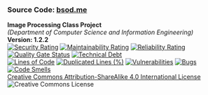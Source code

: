 ### Source Code: [bsod.me](https://bsod.me/)  
**Image Processing Class Project**  
<em>(Department of Computer Science and Information Engineering)</em>  
__Version: 1.2.2__  
[![Security Rating](https://sonarcloud.io/api/project_badges/measure?project=spacemiqote_spacemiqote.github.io&metric=security_rating)](https://sonarcloud.io/summary/new_code?id=spacemiqote_spacemiqote.github.io)
[![Maintainability Rating](https://sonarcloud.io/api/project_badges/measure?project=spacemiqote_spacemiqote.github.io&metric=sqale_rating)](https://sonarcloud.io/summary/new_code?id=spacemiqote_spacemiqote.github.io)
[![Reliability Rating](https://sonarcloud.io/api/project_badges/measure?project=spacemiqote_spacemiqote.github.io&metric=reliability_rating)](https://sonarcloud.io/summary/new_code?id=spacemiqote_spacemiqote.github.io)  
[![Quality Gate Status](https://sonarcloud.io/api/project_badges/measure?project=spacemiqote_spacemiqote.github.io&metric=alert_status)](https://sonarcloud.io/summary/new_code?id=spacemiqote_spacemiqote.github.io)
[![Technical Debt](https://sonarcloud.io/api/project_badges/measure?project=spacemiqote_spacemiqote.github.io&metric=sqale_index)](https://sonarcloud.io/summary/new_code?id=spacemiqote_spacemiqote.github.io)  
[![Lines of Code](https://sonarcloud.io/api/project_badges/measure?project=spacemiqote_spacemiqote.github.io&metric=ncloc)](https://sonarcloud.io/summary/new_code?id=spacemiqote_spacemiqote.github.io)
[![Duplicated Lines (%)](https://sonarcloud.io/api/project_badges/measure?project=spacemiqote_spacemiqote.github.io&metric=duplicated_lines_density)](https://sonarcloud.io/summary/new_code?id=spacemiqote_spacemiqote.github.io)
[![Vulnerabilities](https://sonarcloud.io/api/project_badges/measure?project=spacemiqote_spacemiqote.github.io&metric=vulnerabilities)](https://sonarcloud.io/summary/new_code?id=spacemiqote_spacemiqote.github.io)
[![Bugs](https://sonarcloud.io/api/project_badges/measure?project=spacemiqote_spacemiqote.github.io&metric=bugs)](https://sonarcloud.io/summary/new_code?id=spacemiqote_spacemiqote.github.io)
[![Code Smells](https://sonarcloud.io/api/project_badges/measure?project=spacemiqote_spacemiqote.github.io&metric=code_smells)](https://sonarcloud.io/summary/new_code?id=spacemiqote_spacemiqote.github.io)  
[Creative Commons Attribution-ShareAlike 4.0 International License](http://creativecommons.org/licenses/by-sa/4.0/)  
![Creative Commons License](https://i.creativecommons.org/l/by-sa/4.0/80x15.png)
